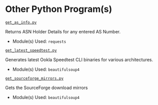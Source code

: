 # Other Python Program(s)

[`get_as_info.py`](get_as_info.py)

Returns ASN Holder Details for any entered AS Number.

- Module(s) Used: `requests`

[`get_latest_speedtest.py`](get_latest_speedtest.py)

Generates latest Ookla Speedtest CLI binaries for various architectures.

- Module(s) Used: `beautifulsoup4`

[`get_sourceforge_mirrors.py`](get_sourceforge_mirrors.py)

Gets the SourceForge download mirrors

- Module(s) Used: `beautifulsoup4`
